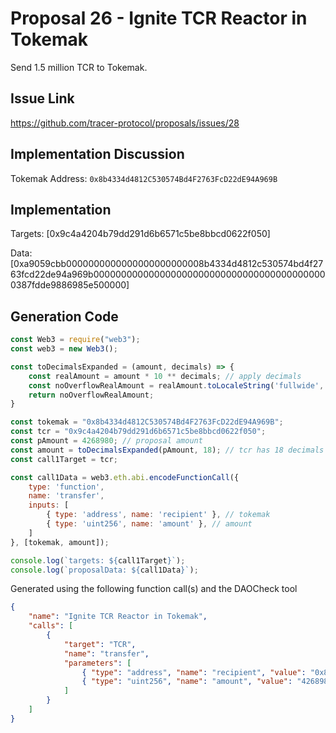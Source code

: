 # Proposal 26 - Ignite TCR Reactor in Tokemak
Send 1.5 million TCR to Tokemak.

## Issue Link
https://github.com/tracer-protocol/proposals/issues/28

## Implementation Discussion
Tokemak Address: `0x8b4334d4812C530574Bd4F2763FcD22dE94A969B`

## Implementation
Targets: [0x9c4a4204b79dd291d6b6571c5be8bbcd0622f050]

Data: [0xa9059cbb0000000000000000000000008b4334d4812c530574bd4f2763fcd22de94a969b0000000000000000000000000000000000000000000387fdde9886985e500000]

## Generation Code
```javascript
const Web3 = require("web3");
const web3 = new Web3();

const toDecimalsExpanded = (amount, decimals) => {
    const realAmount = amount * 10 ** decimals; // apply decimals
    const noOverflowRealAmount = realAmount.toLocaleString('fullwide', {useGrouping:false}); // return str (to prevent overflow) & remove scientific notation
    return noOverflowRealAmount;
}

const tokemak = "0x8b4334d4812C530574Bd4F2763FcD22dE94A969B";
const tcr = "0x9c4a4204b79dd291d6b6571c5be8bbcd0622f050";
const pAmount = 4268980; // proposal amount
const amount = toDecimalsExpanded(pAmount, 18); // tcr has 18 decimals
const call1Target = tcr;

const call1Data = web3.eth.abi.encodeFunctionCall({
    type: 'function',
    name: 'transfer',
    inputs: [
        { type: 'address', name: 'recipient' }, // tokemak
        { type: 'uint256', name: 'amount' }, // amount
    ]
}, [tokemak, amount]);

console.log(`targets: ${call1Target}`);
console.log(`proposalData: ${call1Data}`);
```

Generated using the following function call(s) and the DAOCheck tool
```json
{
    "name": "Ignite TCR Reactor in Tokemak",
    "calls": [
        {
            "target": "TCR",
            "name": "transfer",
            "parameters": [
                { "type": "address", "name": "recipient", "value": "0x8b4334d4812C530574Bd4F2763FcD22dE94A969B" },
                { "type": "uint256", "name": "amount", "value": "4268980000000000000000000" }
            ]
        }
    ]
}
```

